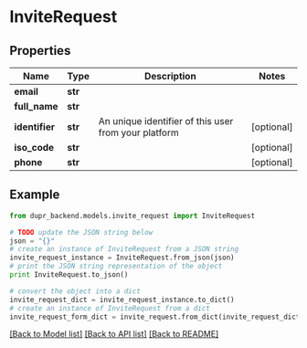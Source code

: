 # InviteRequest


## Properties
Name | Type | Description | Notes
------------ | ------------- | ------------- | -------------
**email** | **str** |  | 
**full_name** | **str** |  | 
**identifier** | **str** | An unique identifier of this user from your platform | [optional] 
**iso_code** | **str** |  | [optional] 
**phone** | **str** |  | [optional] 

## Example

```python
from dupr_backend.models.invite_request import InviteRequest

# TODO update the JSON string below
json = "{}"
# create an instance of InviteRequest from a JSON string
invite_request_instance = InviteRequest.from_json(json)
# print the JSON string representation of the object
print InviteRequest.to_json()

# convert the object into a dict
invite_request_dict = invite_request_instance.to_dict()
# create an instance of InviteRequest from a dict
invite_request_form_dict = invite_request.from_dict(invite_request_dict)
```
[[Back to Model list]](../README.md#documentation-for-models) [[Back to API list]](../README.md#documentation-for-api-endpoints) [[Back to README]](../README.md)


